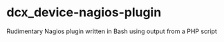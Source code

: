 dcx_device-nagios-plugin
========================

Rudimentary Nagios plugin written in Bash using output from a PHP script